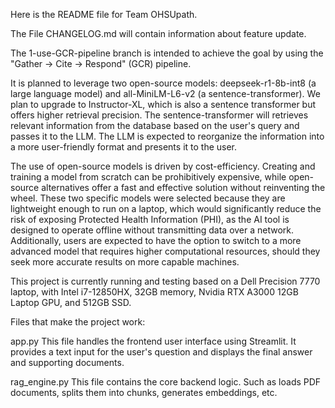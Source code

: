 Here is the README file for Team OHSUpath.

The File CHANGELOG.md will contain information about feature update.


The 1-use-GCR-pipeline branch is intended to achieve the goal by using the "Gather → Cite → Respond" (GCR) pipeline.

It is planned to leverage two open-source models: deepseek-r1-8b-int8 (a large language model) and all-MiniLM-L6-v2 (a sentence-transformer). We plan to upgrade to Instructor-XL, which is also a sentence transformer but offers higher retrieval precision. The sentence-transformer will retrieves relevant information from the database based on the user's query and passes it to the LLM. The LLM is expected to reorganize the information into a more user-friendly format and presents it to the user.

The use of open-source models is driven by cost-efficiency. Creating and training a model from scratch can be prohibitively expensive, while open-source alternatives offer a fast and effective solution without reinventing the wheel. These two specific models were selected because they are lightweight enough to run on a laptop, which would significantly reduce the risk of exposing Protected Health Information (PHI), as the AI tool is designed to operate offline without transmitting data over a network. Additionally, users are expected to have the option to switch to a more advanced model that requires higher computational resources, should they seek more accurate results on more capable machines.

This project is currently running and testing based on a Dell Precision 7770 laptop, with Intel i7-12850HX, 32GB memory, Nvidia RTX A3000 12GB Laptop GPU, and 512GB SSD.

Files that make the project work:

app.py
This file handles the frontend user interface using Streamlit. It provides a text input for the user's question and displays the final answer and supporting documents.

rag_engine.py
This file contains the core backend logic. Such as loads PDF documents, splits them into chunks, generates embeddings, etc.